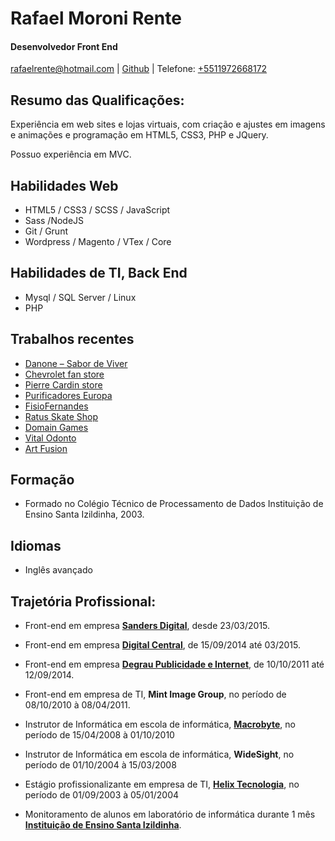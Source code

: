 # Rafael Moroni Rente

#### Desenvolvedor Front End

[rafaelrente@hotmail.com](mailto:rafaelrente@hotmail.com) | [Github](http://github.com/rafaelrente) | Telefone: [+5511972668172](tel:+5511972668172)


## Resumo das Qualificações:

Experiência em web sites e lojas virtuais, com criação e ajustes em imagens e animações e programação em HTML5, CSS3, PHP e JQuery.

Possuo experiência em MVC.

## Habilidades Web

*   HTML5 / CSS3 / SCSS / JavaScript
*   Sass /NodeJS
*   Git / Grunt 
*   Wordpress / Magento / VTex / Core

## Habilidades de TI, Back End

*   Mysql / SQL Server / Linux 
*   PHP 

## Trabalhos recentes
* [Danone – Sabor de Viver](http://www.sabordeviver.com.br/)
* [Chevrolet fan store](http://www.chevroletfanstore.com.br/)
* [Pierre Cardin store](http://store.pierrecardin.com.br/)
* [Purificadores Europa](http://www.europa.com.br/)
* [FisioFernandes](https://www.fisiofernandes.com.br/)
* [Ratus Skate Shop](http://www.ratusskateshop.com.br/)
* [Domain Games](http://www.domaingames.com.br/)
* [Vital Odonto](http://www.vitalodonto.com.br/)
* [Art Fusion](http://www.lojadatatuagem.com.br/)

## Formação

 * Formado no Colégio Técnico de Processamento de Dados
Instituição de Ensino Santa Izildinha, 2003.

## Idiomas

* Inglês avançado

## Trajetória Profissional:
 
* Front-end em empresa **[Sanders Digital]( http://www.sandersdigital.com.br/)**, desde 23/03/2015.

* Front-end em empresa **[Digital Central]( http://www.digitalcentral.com.br/)**, de 15/09/2014 até 03/2015.

* Front-end em empresa **[Degrau Publicidade e Internet]( http://www.degraupublicidade.com.br/)**, de 10/10/2011 até 12/09/2014.

* Front-end em empresa de TI, **Mint Image Group**, no período de 08/10/2010 à 08/04/2011.

* Instrutor de Informática em escola de informática, **[Macrobyte]( http://www.macrobyte.com.br/)**, no período de 15/04/2008 à 01/10/2010

* Instrutor de Informática em escola de informática, **WideSight**, no período de 01/10/2004 à 15/03/2008

* Estágio profissionalizante em empresa de TI, **[Helix Tecnologia](http://www.helix.com.br/)**, no período de 01/09/2003 à 05/01/2004

* Monitoramento de alunos em laboratório de informática durante 1 mês **[Instituição de Ensino Santa Izildinha](http://staizildinha.com.br/)**.

